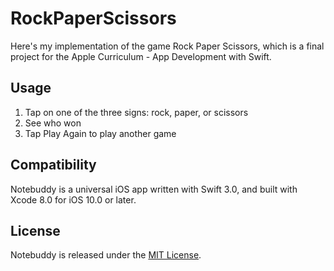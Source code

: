 # RockPaperScissors
Here's my implementation of the game Rock Paper Scissors, which is a final project for the Apple Curriculum - App Development with Swift.

## Usage
1. Tap on one of the three signs: rock, paper, or scissors
2. See who won
3. Tap Play Again to play another game

## Compatibility
Notebuddy is a universal iOS app written with Swift 3.0, and built with Xcode 8.0 for iOS 10.0 or later.

## License
Notebuddy is released under the [MIT License](http://choosealicense.com/licenses/mit/).
